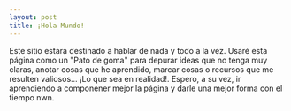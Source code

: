 ```yaml
---
layout: post
title: ¡Hola Mundo!
---
```


Este sitio estará destinado a hablar de nada y todo a la vez. Usaré esta página como un "Pato de goma" para depurar ideas que no tenga muy claras, anotar cosas que he aprendido, marcar cosas o recursos que me resulten valiosos... ¡Lo que sea en realidad!. Espero, a su vez, ir aprendiendo a componener mejor la página y darle una mejor forma con el tiempo nwn. 
